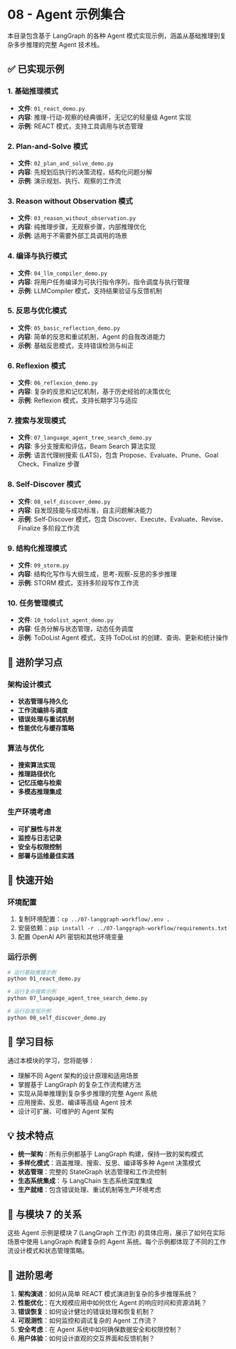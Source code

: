 # 08 - Agent 示例集合

本目录包含基于 LangGraph 的各种 Agent 模式实现示例，涵盖从基础推理到复杂多步推理的完整 Agent 技术栈。

## ✅ 已实现示例

### 1. 基础推理模式
- **文件**: `01_react_demo.py`
- **内容**: 推理-行动-观察的经典循环，无记忆的轻量级 Agent 实现
- **示例**: REACT 模式，支持工具调用与状态管理

### 2. Plan-and-Solve 模式
- **文件**: `02_plan_and_solve_demo.py`
- **内容**: 先规划后执行的决策流程，结构化问题分解
- **示例**: 演示规划、执行、观察的工作流

### 3. Reason without Observation 模式
- **文件**: `03_reason_without_observation.py`
- **内容**: 纯推理步骤，无观察步骤，内部推理优化
- **示例**: 适用于不需要外部工具调用的场景

### 4. 编译与执行模式
- **文件**: `04_llm_compiler_demo.py`
- **内容**: 将用户任务编译为可执行指令序列，指令调度与执行管理
- **示例**: LLMCompiler 模式，支持结果验证与反馈机制

### 5. 反思与优化模式
- **文件**: `05_basic_reflection_demo.py`
- **内容**: 简单的反思和重试机制，Agent 的自我改进能力
- **示例**: 基础反思模式，支持错误检测与纠正

### 6. Reflexion 模式
- **文件**: `06_reflexion_demo.py`
- **内容**: 复杂的反思和记忆机制，基于历史经验的决策优化
- **示例**: Reflexion 模式，支持长期学习与适应

### 7. 搜索与发现模式
- **文件**: `07_language_agent_tree_search_demo.py`
- **内容**: 多分支搜索和评估，Beam Search 算法实现
- **示例**: 语言代理树搜索 (LATS)，包含 Propose、Evaluate、Prune、Goal Check、Finalize 步骤

### 8. Self-Discover 模式
- **文件**: `08_self_discover_demo.py`
- **内容**: 自发现技能与成功标准，自主问题解决能力
- **示例**: Self-Discover 模式，包含 Discover、Execute、Evaluate、Revise、Finalize 多阶段工作流

### 9. 结构化推理模式
- **文件**: `09_storm.py`
- **内容**: 结构化写作与大纲生成，思考-观察-反思的多步推理
- **示例**: STORM 模式，支持多阶段写作工作流

### 10. 任务管理模式
- **文件**: `10_todolist_agent_demo.py`
- **内容**: 任务分解与状态管理，动态任务调度
- **示例**: ToDoList Agent 模式，支持 ToDoList 的创建、查询、更新和统计操作

## 🔮 进阶学习点

### 架构设计模式
- **状态管理与持久化**
- **工作流编排与调度**
- **错误处理与重试机制**
- **性能优化与缓存策略**

### 算法与优化
- **搜索算法实现**
- **推理路径优化**
- **记忆压缩与检索**
- **多模态推理集成**

### 生产环境考虑
- **可扩展性与并发**
- **监控与日志记录**
- **安全与权限控制**
- **部署与运维最佳实践**

## 🚀 快速开始

### 环境配置
1. 复制环境配置：`cp ../07-langgraph-workflow/.env .`
2. 安装依赖：`pip install -r ../07-langgraph-workflow/requirements.txt`
3. 配置 OpenAI API 密钥和其他环境变量

### 运行示例
```bash
# 运行基础推理示例
python 01_react_demo.py

# 运行复杂搜索示例
python 07_language_agent_tree_search_demo.py

# 运行自发现示例
python 08_self_discover_demo.py
```

## 🎯 学习目标

通过本模块的学习，您将能够：
- 理解不同 Agent 架构的设计原理和适用场景
- 掌握基于 LangGraph 的复杂工作流构建方法
- 实现从简单推理到复杂多步推理的完整 Agent 系统
- 应用搜索、反思、编译等高级 Agent 技术
- 设计可扩展、可维护的 Agent 架构

## 💡 技术特点

- **统一架构**：所有示例都基于 LangGraph 构建，保持一致的架构模式
- **多样化模式**：涵盖推理、搜索、反思、编译等多种 Agent 决策模式
- **状态管理**：完整的 StateGraph 状态管理和工作流控制
- **生态系统集成**：与 LangChain 生态系统深度集成
- **生产就绪**：包含错误处理、重试机制等生产环境考虑

## 🔗 与模块 7 的关系

这些 Agent 示例是模块 7 (LangGraph 工作流) 的具体应用，展示了如何在实际场景中使用 LangGraph 构建复杂的 Agent 系统。每个示例都体现了不同的工作流设计模式和状态管理策略。

## 🤔 进阶思考

1. **架构演进**：如何从简单 REACT 模式演进到复杂的多步推理系统？
2. **性能优化**：在大规模应用中如何优化 Agent 的响应时间和资源消耗？
3. **错误恢复**：如何设计健壮的错误处理和恢复机制？
4. **可观测性**：如何监控和调试复杂的 Agent 工作流？
5. **安全考虑**：在 Agent 系统中如何确保数据安全和权限控制？
6. **用户体验**：如何设计直观的交互界面和反馈机制？